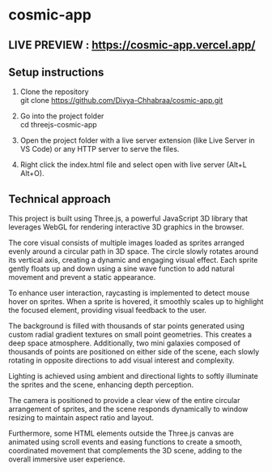 # cosmic-app

## LIVE PREVIEW : https://cosmic-app.vercel.app/

## Setup instructions

1. Clone the repository  
   git clone https://github.com/Divya-Chhabraa/cosmic-app.git 

2. Go into the project folder  
   cd threejs-cosmic-app  

3. Open the project folder with a live server extension (like Live Server in VS Code) or any HTTP server to serve the files.  

4. Right click the index.html file and select open with live server (Alt+L Alt+O).


## Technical approach

This project is built using Three.js, a powerful JavaScript 3D library that leverages WebGL for rendering interactive 3D graphics in the browser.

The core visual consists of multiple images loaded as sprites arranged evenly around a circular path in 3D space. The circle slowly rotates around its vertical axis, creating a dynamic and engaging visual effect. Each sprite gently floats up and down using a sine wave function to add natural movement and prevent a static appearance.

To enhance user interaction, raycasting is implemented to detect mouse hover on sprites. When a sprite is hovered, it smoothly scales up to highlight the focused element, providing visual feedback to the user.

The background is filled with thousands of star points generated using custom radial gradient textures on small point geometries. This creates a deep space atmosphere. Additionally, two mini galaxies composed of thousands of points are positioned on either side of the scene, each slowly rotating in opposite directions to add visual interest and complexity.

Lighting is achieved using ambient and directional lights to softly illuminate the sprites and the scene, enhancing depth perception.

The camera is positioned to provide a clear view of the entire circular arrangement of sprites, and the scene responds dynamically to window resizing to maintain aspect ratio and layout.

Furthermore, some HTML elements outside the Three.js canvas are animated using scroll events and easing functions to create a smooth, coordinated movement that complements the 3D scene, adding to the overall immersive user experience.


